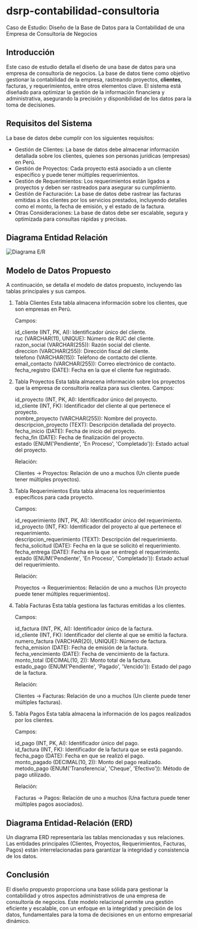 # dsrp-contabilidad-consultoria

Caso de Estudio: Diseño de la Base de Datos para la Contabilidad de una Empresa de Consultoría de Negocios

## Introducción
Este caso de estudio detalla el diseño de una base de datos para una empresa de consultoría de negocios. La base de datos tiene como objetivo gestionar la contabilidad de la empresa, rastreando proyectos, **clientes**, facturas, y requerimientos, entre otros elementos clave. El sistema está diseñado para optimizar la gestión de la información financiera y administrativa, asegurando la precisión y disponibilidad de los datos para la toma de decisiones.

## Requisitos del Sistema

La base de datos debe cumplir con los siguientes requisitos:

* Gestión de Clientes: La base de datos debe almacenar información detallada sobre los clientes, quienes son personas jurídicas (empresas) en Perú.
* Gestión de Proyectos: Cada proyecto está asociado a un cliente específico y puede tener múltiples requerimientos.
* Gestión de Requerimientos: Los requerimientos están ligados a proyectos y deben ser rastreados para asegurar su cumplimiento.
* Gestión de Facturación: La base de datos debe rastrear las facturas emitidas a los clientes por los servicios prestados, incluyendo detalles como el monto, la fecha de emisión, y el estado de la factura.
* Otras Consideraciones: La base de datos debe ser escalable, segura y optimizada para consultas rápidas y precisas.

## Diagrama Entidad Relación

![Diagrama E/R](./diagramas/ModeloEntidadRelación.png)

## Modelo de Datos Propuesto

A continuación, se detalla el modelo de datos propuesto, incluyendo las tablas principales y sus campos.

1. Tabla Clientes
    Esta tabla almacena información sobre los clientes, que son empresas en Perú.

    Campos:

    id_cliente (INT, PK, AI): Identificador único del cliente.  
    ruc (VARCHAR(11), UNIQUE): Número de RUC del cliente.  
    razon_social (VARCHAR(255)): Razón social del cliente.  
    direccion (VARCHAR(255)): Dirección fiscal del cliente.  
    telefono (VARCHAR(15)): Teléfono de contacto del cliente.  
    email_contacto (VARCHAR(255)): Correo electrónico de contacto.  
    fecha_registro (DATE): Fecha en la que el cliente fue registrado.  

2. Tabla Proyectos
Esta tabla almacena información sobre los proyectos que la empresa de consultoría realiza para sus clientes.
Campos:

    id_proyecto (INT, PK, AI): Identificador único del proyecto.  
    id_cliente (INT, FK): Identificador del cliente al que pertenece el proyecto.  
    nombre_proyecto (VARCHAR(255)): Nombre del proyecto.  
    descripcion_proyecto (TEXT): Descripción detallada del proyecto.  
    fecha_inicio (DATE): Fecha de inicio del proyecto.  
    fecha_fin (DATE): Fecha de finalización del proyecto.  
    estado (ENUM('Pendiente', 'En Proceso', 'Completado')): Estado actual del proyecto.  

    Relación:

    Clientes -> Proyectos: Relación de uno a muchos (Un cliente puede tener múltiples proyectos).

3. Tabla Requerimientos
Esta tabla almacena los requerimientos específicos para cada proyecto.

    Campos:

    id_requerimiento (INT, PK, AI): Identificador único del requerimiento.  
    id_proyecto (INT, FK): Identificador del proyecto al que pertenece el requerimiento.  
    descripcion_requerimiento (TEXT): Descripción del requerimiento.  
    fecha_solicitud (DATE): Fecha en la que se solicitó el requerimiento.  
    fecha_entrega (DATE): Fecha en la que se entregó el requerimiento.  
    estado (ENUM('Pendiente', 'En Proceso', 'Completado')): Estado actual del requerimiento.  

    Relación:

    Proyectos -> Requerimientos: Relación de uno a muchos (Un proyecto puede tener múltiples requerimientos).

4. Tabla Facturas
Esta tabla gestiona las facturas emitidas a los clientes.

    Campos:

    id_factura (INT, PK, AI): Identificador único de la factura.  
    id_cliente (INT, FK): Identificador del cliente al que se emitió la factura.  
    numero_factura (VARCHAR(20), UNIQUE): Número de factura.  
    fecha_emision (DATE): Fecha de emisión de la factura.  
    fecha_vencimiento (DATE): Fecha de vencimiento de la factura.  
    monto_total (DECIMAL(10, 2)): Monto total de la factura.  
    estado_pago (ENUM('Pendiente', 'Pagado', 'Vencido')): Estado del pago de la factura.  

    Relación:

    Clientes -> Facturas: Relación de uno a muchos (Un cliente puede tener múltiples facturas).


5. Tabla Pagos
Esta tabla almacena la información de los pagos realizados por los clientes.

    Campos:

    id_pago (INT, PK, AI): Identificador único del pago.  
    id_factura (INT, FK): Identificador de la factura que se está pagando.  
    fecha_pago (DATE): Fecha en que se realizó el pago.  
    monto_pagado (DECIMAL(10, 2)): Monto del pago realizado.  
    metodo_pago (ENUM('Transferencia', 'Cheque', 'Efectivo')): Método de pago utilizado.  

    Relación:

    Facturas -> Pagos: Relación de uno a muchos (Una factura puede tener múltiples pagos asociados).

## Diagrama Entidad-Relación (ERD)
Un diagrama ERD representaría las tablas mencionadas y sus relaciones. Las entidades principales (Clientes, Proyectos, Requerimientos, Facturas, Pagos) están interrelacionadas para garantizar la integridad y consistencia de los datos.

## Conclusión
El diseño propuesto proporciona una base sólida para gestionar la contabilidad y otros aspectos administrativos de una empresa de consultoría de negocios. Este modelo relacional permite una gestión eficiente y escalable, con un enfoque en la integridad y precisión de los datos, fundamentales para la toma de decisiones en un entorno empresarial dinámico.


